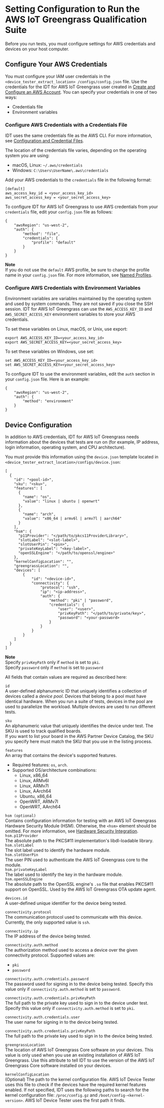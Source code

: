 # Setting Configuration to Run the AWS IoT Greengrass Qualification Suite<a name="set-config"></a>

Before you run tests, you must configure settings for AWS credentials and devices on your host computer\.

## Configure Your AWS Credentials<a name="cfg-aws-gg"></a>

You must configure your IAM user credentials in the `<device_tester_extract_location> /configs/config.json` file\. Use the credentials for the IDT for AWS IoT Greengrass user created in [Create and Configure an AWS Account](dev-tst-prereqs.md#config-aws-account)\. You can specify your credentials in one of two ways:
+ Credentials file
+ Environment variables

### Configure AWS Credentials with a Credentials File<a name="config-cred-file"></a>

IDT uses the same credentials file as the AWS CLI\. For more information, see [Configuration and Credential Files](https://docs.aws.amazon.com/cli/latest/userguide/cli-config-files.html)\.

The location of the credentials file varies, depending on the operating system you are using:
+ macOS, Linux: `~/.aws/credentials`
+ Windows: `C:\Users\UserName\.aws\credentials`

Add your AWS credentials to the `credentials` file in the following format:

```
[default]
aws_access_key_id = <your_access_key_id>
aws_secret_access_key = <your_secret_access_key>
```

To configure IDT for AWS IoT Greengrass to use AWS credentials from your `credentials` file, edit your `config.json` file as follows:

```
{
	"awsRegion": "us-west-2",
	"auth": {
		"method": "file",
		"credentials": {
			"profile": "default"
		}
	}
}
```

**Note**  
If you do not use the `default` AWS profile, be sure to change the profile name in your `config.json` file\. For more information, see [Named Profiles](https://docs.aws.amazon.com/cli/latest/userguide/cli-configure-profiles.html)\.

### Configure AWS Credentials with Environment Variables<a name="config-env-vars"></a>

Environment variables are variables maintained by the operating system and used by system commands\. They are not saved if you close the SSH session\. IDT for AWS IoT Greengrass can use the `AWS_ACCESS_KEY_ID` and `AWS_SECRET_ACCESS_KEY` environment variables to store your AWS credentials\.

To set these variables on Linux, macOS, or Unix, use export:

```
export AWS_ACCESS_KEY_ID=<your_access_key_id>
export AWS_SECRET_ACCESS_KEY=<your_secret_access_key>
```

To set these variables on Windows, use set:

```
set AWS_ACCESS_KEY_ID=<your_access_key_id>
set AWS_SECRET_ACCESS_KEY=<your_secret_access_key>
```

To configure IDT to use the environment variables, edit the `auth` section in your `config.json` file\. Here is an example:

```
{
	"awsRegion": "us-west-2",
	"auth": {
		"method": "environment"
	}
}
```

## Device Configuration<a name="device-config"></a>

In addition to AWS credentials, IDT for AWS IoT Greengrass needs information about the devices that tests are run on \(for example, IP address, login information, operating system, and CPU architecture\)\.

You must provide this information using the `device.json` template located in ` <device_tester_extract_location>/configs/device.json`:

```
[
  {
    "id": "<pool-id>",
    "sku": "<sku>",
    "features": [
      {
        "name": "os",
        "value": "linux | ubuntu | openwrt"
      },
      {
        "name": "arch",
        "value": "x86_64 | armv6l | armv7l | aarch64"
      }
    ],
    "hsm": {
      "p11Provider": "</path/to/pkcs11ProviderLibrary>",
      "slotLabel": "<slot-label>",
      "slotUserPin": "<pin>",
      "privateKeyLabel": "<key-label>",
      "openSSLEngine": "</path/to/openssl/engine>"
    },
    "kernelConfigLocation": "",
    "greengrassLocation": "",
    "devices": [
		{
			"id": "<device-id>",
			"connectivity": {
				"protocol": "ssh",
				"ip": "<ip-address>",
				"auth": {
					"method": "pki" | "password",
					"credentials": {
						"user": "<user>",
						"privKeyPath": "</path/to/private/key>",
						"password": "<your-password>
					}
				}
			}
		}
    ]
  }
]
```

**Note**  
Specify `privKeyPath` only if `method` is set to `pki`\.  
Specify `password` only if `method` is set to `password`

All fields that contain values are required as described here:

`id`  
A user\-defined alphanumeric ID that uniquely identifies a collection of devices called a *device pool*\. Devices that belong to a pool must have identical hardware\. When you run a suite of tests, devices in the pool are used to parallelize the workload\. Multiple devices are used to run different tests\.

`sku`  
An alphanumeric value that uniquely identifies the device under test\. The SKU is used to track qualified boards\.  
If you want to list your board in the AWS Partner Device Catalog, the SKU you specify here must match the SKU that you use in the listing process\.

`features`  
An array that contains the device's supported features\.  
+ Required features: `os`, `arch`\.
+ Supported OS/architecture combinations:
  + Linux, x86\_64
  + Linux, ARMv6l
  + Linux, ARMv7l
  + Linux, AArch64
  + Ubuntu, x86\_64
  + OpenWRT, ARMv7l
  + OpenWRT, AArch64

`hsm (optional)`  
Contains configuration information for testing with an AWS IoT Greengrass Hardware Security Module \(HSM\)\. Otherwise, the `<hsm>` element should be omitted\. For more information, see [Hardware Security Integration](hardware-security.md)\.    
`hsm.p11Provider`  
The absolute path to the PKCS\#11 implementation's libdl\-loadable library\.  
`hsm.slotLabel`  
The slot label used to identify the hardware module\.  
`hsm.slotUserPin`  
The user PIN used to authenticate the AWS IoT Greengrass core to the module\.  
`hsm.privateKeyLabel`  
The label used to identify the key in the hardware module\.  
`hsm.openSSLEngine`  
The absolute path to the OpenSSL engine's `.so` file that enables PKCS\#11 support on OpenSSL\. Used by the AWS IoT Greengrass OTA update agent\.

`devices.id`  
A user\-defined unique identifier for the device being tested\.

`connectivity.protocol`  
The communication protocol used to communicate with this device\. Currently, the only supported value is `ssh`\.

`connectivity.ip`  
The IP address of the device being tested\.

`connectivity.auth.method`  
The authorization method used to access a device over the given connectivity protocol\. Supported values are:  
+ `pki`
+ `password`

`connectivity.auth.credentials.password`  
The password used for signing in to the device being tested\. Specify this value only if `connectivity.auth.method` is set to `password`\.

`connectivity.auth.credentials.privKeyPath`  
The full path to the private key used to sign in to the device under test\. Specify this value only if `connectivity.auth.method` is set to `pki`\.

`connectivity.auth.credentials.user`  
The user name for signing in to the device being tested\.

`connectivity.auth.credentials.privKeyPath`  
The full path to the private key used to sign in to the device being tested\.

`greengrassLocation`  
The location of AWS IoT Greengrass Core software on your devices\. This value is only used when you use an existing installation of AWS IoT Greengrass\. Use this attribute to tell IDT to use the version of the AWS IoT Greengrass Core software installed on your devices\.

`kernelConfigLocation`  
\(Optional\) The path to the kernel configuration file\. AWS IoT Device Tester uses this file to check if the devices have the required kernel features enabled\. If not specified, IDT uses the following paths to search for the kernel configuration file: `/proc/config.gz` and `/boot/config-<kernel-version>`\. AWS IoT Device Tester uses the first path it finds\.